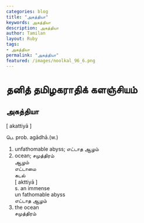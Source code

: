 ```yaml
---  
categories: blog  
title: "அகத்தியா"
keywords: அகத்தியா  
description: அகத்தியா
author: Tamilan  
layout: Ruby  
tags:     
- அகத்தியா
permalink: "அகத்தியா"  
featured: /images/noolkal_96_6.png  
--- 
```

# தனித் தமிழகராதிக் களஞ்சியம்
## அகத்தியா

[ akattiyā ]  
  
பெ. prob. agādhā.(w.)  
1. unfathomable abyss; எட்டாத ஆழம்  
2. ocean; சமுத்திரம்  
ஆழம்  
எட்டாமை  
கடல்  
[ akttiyā ]  
s. an immense  
un fathomable abyss  
எட்டாத ஆழம்  
2. the ocean  
சமுத்திரம்